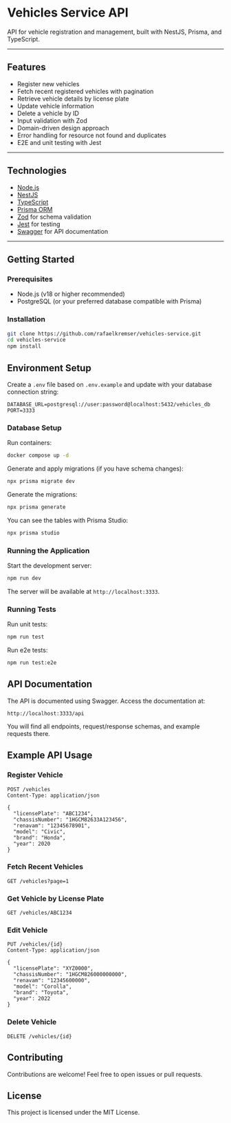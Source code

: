 # Vehicles Service API

API for vehicle registration and management, built with NestJS, Prisma, and TypeScript.

---

## Features

- Register new vehicles  
- Fetch recent registered vehicles with pagination  
- Retrieve vehicle details by license plate  
- Update vehicle information  
- Delete a vehicle by ID  
- Input validation with Zod  
- Domain-driven design approach  
- Error handling for resource not found and duplicates  
- E2E and unit testing with Jest  

---

## Technologies

- [Node.js](https://nodejs.org/)  
- [NestJS](https://nestjs.com/)  
- [TypeScript](https://www.typescriptlang.org/)  
- [Prisma ORM](https://www.prisma.io/)  
- [Zod](https://zod.dev/) for schema validation  
- [Jest](https://jestjs.io/) for testing  
- [Swagger](https://swagger.io/) for API documentation  

---

## Getting Started

### Prerequisites

- Node.js (v18 or higher recommended)  
- PostgreSQL (or your preferred database compatible with Prisma)  

### Installation

```bash
git clone https://github.com/rafaelkremser/vehicles-service.git
cd vehicles-service
npm install
```

## Environment Setup

Create a `.env` file based on `.env.example` and update with your database connection string:

```env
DATABASE_URL=postgresql://user:password@localhost:5432/vehicles_db
PORT=3333
```

### Database Setup

Run containers:

```bash
docker compose up -d
```

Generate and apply migrations (if you have schema changes):

```bash
npx prisma migrate dev
```
Generate the migrations:

```bash
npx prisma generate
```

You can see the tables with Prisma Studio:

```bash
npx prisma studio
```

### Running the Application

Start the development server:

```bash
npm run dev
```

The server will be available at `http://localhost:3333`.

### Running Tests

Run unit tests:

```bash
npm run test
```
Run e2e tests:

```bash
npm run test:e2e
```

## API Documentation

The API is documented using Swagger. Access the documentation at:

```
http://localhost:3333/api
```

You will find all endpoints, request/response schemas, and example requests there.

## Example API Usage

### Register Vehicle

```http
POST /vehicles
Content-Type: application/json

{
  "licensePlate": "ABC1234",
  "chassisNumber": "1HGCM82633A123456",
  "renavam": "12345678901",
  "model": "Civic",
  "brand": "Honda",
  "year": 2020
}
```

### Fetch Recent Vehicles

```http
GET /vehicles?page=1
```

### Get Vehicle by License Plate

```http
GET /vehicles/ABC1234
```

### Edit Vehicle

```http
PUT /vehicles/{id}
Content-Type: application/json

{
  "licensePlate": "XYZ0000",
  "chassisNumber": "1HGCM826000000000",
  "renavam": "12345600000",
  "model": "Corolla",
  "brand": "Toyota",
  "year": 2022
}
```

### Delete Vehicle

```http
DELETE /vehicles/{id}
```

## Contributing

Contributions are welcome! Feel free to open issues or pull requests.

## License

This project is licensed under the MIT License.